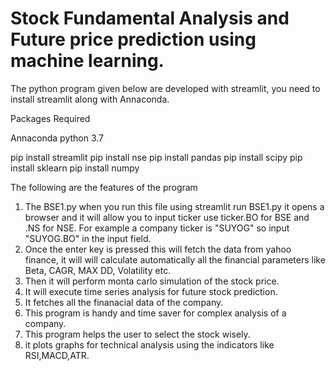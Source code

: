 # Stock Fundamental Analysis and Future price prediction using machine learning.

The python program given below are developed with streamlit, you need to install streamlit along with Annaconda.

Packages Required

Annaconda python 3.7

pip install streamlit
pip install nse
pip install pandas
pip install scipy
pip install sklearn
pip install numpy

The following are the features of the program

1. The BSE1.py when you run this file using streamlit run BSE1.py it opens a browser and it will allow you to input ticker use ticker.BO for BSE and .NS for NSE. For example a company ticker is "SUYOG"  so input "SUYOG.BO" in the input field.
2. Once the enter key is pressed this will fetch the data from yahoo finance, it will will calculate automatically all the financial parameters like Beta, CAGR, MAX DD, Volatility etc.
3. Then it will perform monta carlo simulation of the stock price.
4. It will execute time series analysis for future stock prediction.
5. It fetches all the finanacial data of the company.
6. This program is handy and time saver for complex analysis of a company.
7. This program helps the user to select the stock wisely.
8. it plots graphs for technical analysis using the indicators like RSI,MACD,ATR.
